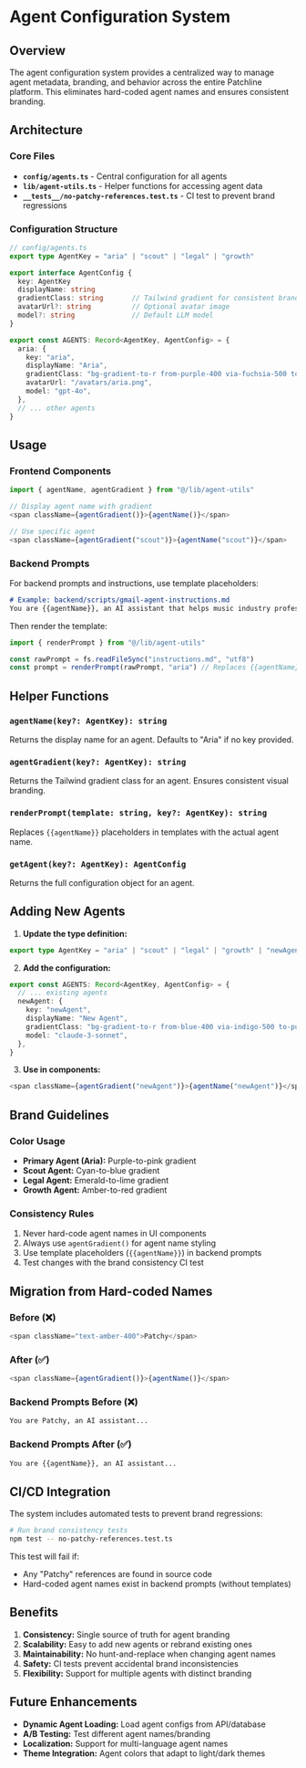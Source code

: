 # Agent Configuration System

## Overview

The agent configuration system provides a centralized way to manage agent metadata, branding, and behavior across the entire Patchline platform. This eliminates hard-coded agent names and ensures consistent branding.

## Architecture

### Core Files

- **`config/agents.ts`** - Central configuration for all agents
- **`lib/agent-utils.ts`** - Helper functions for accessing agent data
- **`__tests__/no-patchy-references.test.ts`** - CI test to prevent brand regressions

### Configuration Structure

```typescript
// config/agents.ts
export type AgentKey = "aria" | "scout" | "legal" | "growth"

export interface AgentConfig {
  key: AgentKey
  displayName: string
  gradientClass: string       // Tailwind gradient for consistent branding
  avatarUrl?: string          // Optional avatar image
  model?: string              // Default LLM model
}

export const AGENTS: Record<AgentKey, AgentConfig> = {
  aria: {
    key: "aria",
    displayName: "Aria",
    gradientClass: "bg-gradient-to-r from-purple-400 via-fuchsia-500 to-pink-500 bg-clip-text text-transparent",
    avatarUrl: "/avatars/aria.png",
    model: "gpt-4o",
  },
  // ... other agents
}
```

## Usage

### Frontend Components

```typescript
import { agentName, agentGradient } from "@/lib/agent-utils"

// Display agent name with gradient
<span className={agentGradient()}>{agentName()}</span>

// Use specific agent
<span className={agentGradient("scout")}>{agentName("scout")}</span>
```

### Backend Prompts

For backend prompts and instructions, use template placeholders:

```markdown
# Example: backend/scripts/gmail-agent-instructions.md
You are {{agentName}}, an AI assistant that helps music industry professionals...
```

Then render the template:

```typescript
import { renderPrompt } from "@/lib/agent-utils"

const rawPrompt = fs.readFileSync("instructions.md", "utf8")
const prompt = renderPrompt(rawPrompt, "aria") // Replaces {{agentName}} with "Aria"
```

## Helper Functions

### `agentName(key?: AgentKey): string`
Returns the display name for an agent. Defaults to "Aria" if no key provided.

### `agentGradient(key?: AgentKey): string`
Returns the Tailwind gradient class for an agent. Ensures consistent visual branding.

### `renderPrompt(template: string, key?: AgentKey): string`
Replaces `{{agentName}}` placeholders in templates with the actual agent name.

### `getAgent(key?: AgentKey): AgentConfig`
Returns the full configuration object for an agent.

## Adding New Agents

1. **Update the type definition:**
```typescript
export type AgentKey = "aria" | "scout" | "legal" | "growth" | "newAgent"
```

2. **Add the configuration:**
```typescript
export const AGENTS: Record<AgentKey, AgentConfig> = {
  // ... existing agents
  newAgent: {
    key: "newAgent",
    displayName: "New Agent",
    gradientClass: "bg-gradient-to-r from-blue-400 via-indigo-500 to-purple-500 bg-clip-text text-transparent",
    model: "claude-3-sonnet",
  },
}
```

3. **Use in components:**
```typescript
<span className={agentGradient("newAgent")}>{agentName("newAgent")}</span>
```

## Brand Guidelines

### Color Usage
- **Primary Agent (Aria):** Purple-to-pink gradient
- **Scout Agent:** Cyan-to-blue gradient  
- **Legal Agent:** Emerald-to-lime gradient
- **Growth Agent:** Amber-to-red gradient

### Consistency Rules
1. Never hard-code agent names in UI components
2. Always use `agentGradient()` for agent name styling
3. Use template placeholders (`{{agentName}}`) in backend prompts
4. Test changes with the brand consistency CI test

## Migration from Hard-coded Names

### Before (❌)
```typescript
<span className="text-amber-400">Patchy</span>
```

### After (✅)
```typescript
<span className={agentGradient()}>{agentName()}</span>
```

### Backend Prompts Before (❌)
```markdown
You are Patchy, an AI assistant...
```

### Backend Prompts After (✅)
```markdown
You are {{agentName}}, an AI assistant...
```

## CI/CD Integration

The system includes automated tests to prevent brand regressions:

```bash
# Run brand consistency tests
npm test -- no-patchy-references.test.ts
```

This test will fail if:
- Any "Patchy" references are found in source code
- Hard-coded agent names exist in backend prompts (without templates)

## Benefits

1. **Consistency:** Single source of truth for agent branding
2. **Scalability:** Easy to add new agents or rebrand existing ones
3. **Maintainability:** No hunt-and-replace when changing agent names
4. **Safety:** CI tests prevent accidental brand inconsistencies
5. **Flexibility:** Support for multiple agents with distinct branding

## Future Enhancements

- **Dynamic Agent Loading:** Load agent configs from API/database
- **A/B Testing:** Test different agent names/branding
- **Localization:** Support for multi-language agent names
- **Theme Integration:** Agent colors that adapt to light/dark themes 